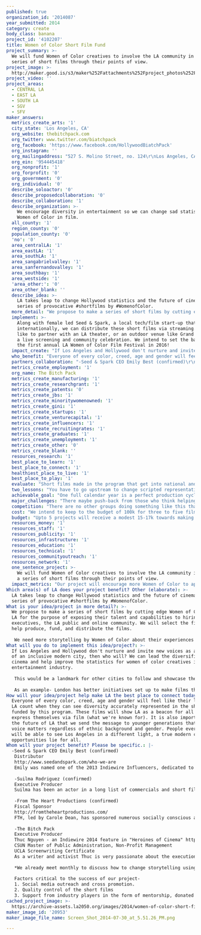 ```yaml
---
published: true
organization_id: '2014087'
year_submitted: 2014
category: create
body_class: banana
project_id: '4102207'
title: Women of Color Short Film Fund
project_summary: >-
  We will fund Women of Color creatives to involve the LA community in making a
  series of short films through their points of view.
project_image: >-
  http://maker.good.is/s3/maker%252Fattachments%252Fproject_photos%252Fimages%252F20953%252Fdisplay%252FScreen_Shot_2014-07-30_at_5.51.26_PM.png=c570x385
project_video: ''
project_areas:
  - CENTRAL LA
  - EAST LA
  - SOUTH LA
  - SGV
  - SFV
maker_answers:
  metrics_create_arts: '1'
  city_state: 'Los Angeles, CA'
  org_website: thebitchpack.com
  org_twitter: www.twitter.com/biatchpack
  org_facebook: 'https://www.facebook.com/HollywoodBiatchPack'
  org_instagram: ''
  org_mailingaddress: "527 S. Molino Street, no. 124\r\nLos Angeles, CA 90013"
  org_ein: '954445418'
  org_nonprofit: '1'
  org_forprofit: '0'
  org_government: '0'
  org_individual: '0'
  describe_soloactor: '0'
  describe_proposedcollaboration: '0'
  describe_collaboration: '1'
  describe_organization: >-
    We encourage diversity in entertainment so we can change sad statistics for
    Women of Color in film.
  all_county: '1'
  region_county: '0'
  population_county: '0'
  'no': '0'
  area_centralLA: '1'
  area_eastLA: '1'
  area_southLA: '1'
  area_sangabrielvalley: '1'
  area_sanfernandovalley: '1'
  area_southbay: '1'
  area_westside: '1'
  'area_other:': '0'
  area_other_blank: ''
  describe_idea: >-
    LA takes leap to change Hollywood statistics and the future of cinema with a
    series of provocative #shortfilms by #WomenofColor. 
  more_detail: "We propose to make a series of short films by cutting edge Women of Color in LA for the purpose of exposing their talent and capabilities to  hiring executives, the LA public and online community. We will select the filmmakers, help produce, fund, and distribute the films. \r\n\r\nWe need more storytelling by Women of Color about their experiences as Angelenos, as they themselves see it.  Hollywood definitely has a dearth of Women of Color in film. Only 1 out 500 Top Films in History have ever featured a live action Woman of Color. There's a danger in only being shown LA and the world through the point of view of the status quo. Women of Color in the LA community need to speak for themselves and film is the world's most far reaching media."
  implement: >-
    Along with female led Seed & Spark, a local tech/film start-up that works
    internationally, we can distribute these short films via streaming. We'd
    like to partner with an LA theater, or an outdoor venue like Grand Park for
    a live screening and community celebration. We intend to set the basis for
    the first annual LA Women of Color Film Festival in 2016!
  impact_create: "If Los Angeles and Hollywood don't nurture and invite new voices as an example of an inclusive modern city, then who will? We can lead the diversification of cinema and help improve the statistics for women of color creatives in the entertainment industry. \r\n\r\nThis would be a landmark for other cities to follow and showcase their diverse voices. Women of Color initiatives have never been done this way anywhere before, so why not in the city that makes the most filmed media in the universe? We have the talent but we need support in making a statement to our networks and studios that Women of Color are capable and cutting edge creatives for hire. Statistics say women often leave the film industry, when they are often pushed out for not getting opportunities that men and white people do. We feel it's a shame that LA is such a melting pot of cultures, but our most dominant industry is negligent of this fact. \r\n\r\nAs an example- London has better initiatives set up to make films that are made by Londoners that show off multi-cultural voices. Many of their funding initiatives mandate diversity now. We, LA- the seat of Hollywood don't have anything built in like this, yet. "
  who_benefit: "Everyone of every color, creed, age and gender will feel like their lives in LA count when they can see diversity accurately represented in the short films funded by this program. These films will show LA as a beacon for all to express themselves via film (what we're known for). It is also important for the future of LA that we send the message to younger generations that their voice matters regardless of ethnic background and gender. People everywhere will be able to see Los Angeles in a different light, a true modern city where opportunities lie for all. \r\n\r\n"
  partners_collaboration: "-Seed & Spark CEO Emily Best (confirmed)\r\nDistributor\r\nhttp://www.seedandspark.com/who-we-are\r\nEmily was named one of the 2013 Indiewire Influencers, dedicated to 40 people and companies who are asking the big questions about what the independent film industry is today (and why) and, more importantly, what it will become. Emily is touring film and tech festivals around the world, Sundance and SXSWV2V to Sheffield and Galway, to educate filmmakers and learn their best practices in connecting with their audiences to build a sustainable career.\r\n\r\n-Suilma Rodriguez (confirmed)\r\nExecutive Producer\r\nSuilma has been an actor in a long list of commercials and short films over the last decade. She has also produced short and feature length narrative projects.  Currently she serves on the board of directors at the Lincoln Heights Tutorial Program, helping urban youth attend college and become role models in their community. Along with administrative duties, Suilma's extensive film experience will aid in the oversight of the content and execution of the short films. \r\n\r\n-From The Heart Productions (confirmed)\r\nFiscal Sponsor\r\nhttp://fromtheheartproductions.com/\r\nFTH, led by Carole Dean, has sponsored numerous socially conscious and diverse films. They continue in this tradition by coming on board with this project as our fiscal sponsor. \r\n\r\n-The Bitch Pack \r\nExecutive Producer\r\nThuc Nguyen - an Indiewire 2014 feature in \"Heroines of Cinema\" http://www.indiewire.com/article/heroines-of-cinema-how-thuc-nguyens-bitch-pack-is-fighting-the-corner-of-female-driven-stories\r\nCSUN Master of Public Administration, Non-Profit Management\r\nUCLA Screenwriting Certificate\r\nAs a writer and activist Thuc is very passionate about the execution of this project. She will be executing administrative duties and overseeing content and outreach of the project. \r\n\r\n*We already meet monthly to discuss how to change storytelling using women's voices and technology.\r\n\r\nFactors critical to the success of our project-\r\n1. Social media outreach and cross promotion.\r\n2. Quality control of the short films\r\n3. Support from industry players in the form of mentorship, donated resources, exposure, and collaborations.   "
  metrics_create_employment: '1'
  org_name: The Bitch Pack
  metrics_create_manufacturing: '1'
  metrics_create_researchgrant: '1'
  metrics_create_patents: '0'
  metrics_create_jbs: '1'
  metrics_create_minoritywomenowned: '1'
  metrics_create_gini: '1'
  metrics_create_startups: '1'
  metrics_create_venturecapital: '1'
  metrics_create_influencers: '1'
  metrics_create_recruitingrates: '1'
  metrics_create_graduates: '1'
  metrics_create_unemployment: '1'
  metrics_create_other: '0'
  metrics_create_blank: ''
  resources_research: '1'
  best_place_to_learn: '1'
  best_place_to_connect: '1'
  healthiest_place_to_live: '1'
  best_place_to_play: '1'
  evaluate: "Short films made in the program that get into national and international film festivals will lead to positive exposure and possible funding of feature length films to show off The City of Los Angeles. \r\n\r\nMore Women of Color applying and getting into LA film schools\r\n\r\nMore sponsors and hiring initiatives for Women of Color in Hollywood"
  two_lessons: "You have to go upstream to change scripted representation for women and women of color, not sit back and watch dismal numbers come in. We must have intervention to get to hear those who are not given the chances to tell their stories. The talent is out there and ready for opportunities. \r\n\r\nWomen of Color have contributed greatly to the big picture of LA as a city and this should be reflected in things we have the choice of viewing. If all we have is stories about only certain segments of society, how will we ever become cohesive and stronger as a city and have a stronger city-wide identity and brand with one another? The market shoots itself in the foot in that it doesn't care about voices getting a fair shot: http://mic.com/articles/84899/hollywood-s-problem-with-women-of-color-is-even-worse-than-you-realize\r\n\r\n"
  achievable_goal: "One full calendar year is a perfect production cycle for 3-5 short films. We will need 1-2 months for outreach and selection of filmmakers, 1 month for screenwriting and notes, two months for pre-production, a month for production, and 3 months for post production. Our administrators will be connecting resources, maintaining online presence and preparing for distribution throughout the year. We are excited about the 1 year challenge and believe it is consistent with timelines given to film students at top film schools. \r\n\r\nThere will be absolute tangible results in one year."
  major_challenges: "There maybe push-back from those who think helping minorities and women is \"reverse racism\". We will ensure that everyone knows this is a community wide project that can include the support from all types of members. We will encourage a wide variety of volunteers, production workers, and collaborators in order to support the aim of this project. \r\n\r\nWith film production, there are always fires to put out, deadlines and budgets to which to adhere. To ensure things get done, there will be  advisers to attend to production issues. We will also look out for further grants, donors, and crowdfunding opportunities when necessary."
  competition: "There are no other groups doing something like this that we know of. This project is unique because it will involve men and women in uplifting Women of Color.\r\n\r\nThere have been \"women's initiatives\" for female directors sponsored by AFI and the Sundance Institute, but the majority of those chosen turn out each year to be wealthy white women who have been able to afford to make their own short films in the past. We want Women of Color Angelenos who otherwise couldn't afford to put their point of views into film form. \r\n\r\nThere is also an annual Queer Women of Color Film Festival through Outfest that limits the participation of WOC to LGBT members. We want to open the opportunity further and select Women of Color filmmakers by the strength of their point of views. "
  cost: "We intend to keep to the budget of 100k for three to five films. In the event that a film costs more than the allotted amount we will encourage seeking other grant opportunities and crowd funding such as Kickstarter with the leadership of the filmmakers. \r\n\r\nWe hope to cut down the cost of locations and permits with the help of the City of LA where applicable and community partnerships. "
  budget: "Upto 5 projects will receive a modest 15-17k towards making the film. This budget will be broken down more specifically when the details of the project emerge. This will include costs of food, minimum wage where it applies, cast payroll, equipment, transportation, locations, wardrobe and production design. \r\n\r\n10k will be used for administrative expenses, small stipend, publicity, and meeting related costs. \r\n\r\nThe remaining 5k will be used towards online distribution and a community screening event. \r\n\r\nWe will adjust and update the budget accordingly but it is our goal to stay within 100K. \r\n\r\nTotal is 100,000.00 for five films showing the world LA supports diverse stories in film"
  resources_money: '1'
  resources_staff: '1'
  resources_publicity: '1'
  resources_infrastructure: '1'
  resources_education: '1'
  resources_technical: '1'
  resources_communityoutreach: '1'
  resources_network: '1'
  one_sentence_project: >-
    We will fund Women of Color creatives to involve the LA community in making
    a series of short films through their points of view.
  impact_metrics: "Our project will encourage more Women of Color to apply to film schools and strengthen their career goals. \r\n\r\nThis project will encourage real and \"reel\" change and find sponsors, not just mentors for Women of Color.\r\n\r\nA film festival dedicated to the creative works of Women of Color would bring revenues to the city as well as corporate partnerships, publicity, workshops, panel events, educational events, and a sense of pride and community. (We hope this project will kickstart a festival in 2016). \r\n\r\nThese short films can encourage tourism, by showing facets of LA only these Women of Color will be able to capture and express! (Much like Sideways created a boom in the Los Olivos area). "
Which area(s) of LA does your project benefit? Other (elaborate): >-
  LA takes leap to change Hollywood statistics and the future of cinema with a
  series of provocative #shortfilms by #WomenofColor.
What is your idea/project in more detail?: >-
  We propose to make a series of short films by cutting edge Women of Color in
  LA for the purpose of exposing their talent and capabilities to hiring
  executives, the LA public and online community. We will select the filmmakers,
  help produce, fund, and distribute the films. 
   
   We need more storytelling by Women of Color about their experiences as Angelenos, as they themselves see it. Hollywood definitely has a dearth of Women of Color in film. Only 1 out 500 Top Films in History have ever featured a live action Woman of Color. There's a danger in only being shown LA and the world through the point of view of the status quo. Women of Color in the LA community need to speak for themselves and film is the world's most far reaching media.
What will you do to implement this idea/project?: >-
  If Los Angeles and Hollywood don't nurture and invite new voices as an example
  of an inclusive modern city, then who will? We can lead the diversification of
  cinema and help improve the statistics for women of color creatives in the
  entertainment industry. 
   
   This would be a landmark for other cities to follow and showcase their diverse voices. Women of Color initiatives have never been done this way anywhere before, so why not in the city that makes the most filmed media in the universe? We have the talent but we need support in making a statement to our networks and studios that Women of Color are capable and cutting edge creatives for hire. Statistics say women often leave the film industry, when they are often pushed out for not getting opportunities that men and white people do. We feel it's a shame that LA is such a melting pot of cultures, but our most dominant industry is negligent of this fact. 
   
   As an example- London has better initiatives set up to make films that are made by Londoners that show off multi-cultural voices. Many of their funding initiatives mandate diversity now. We, LA- the seat of Hollywood don't have anything built in like this, yet.
How will your idea/project help make LA the best place to connect today? In LA2050?: >-
  Everyone of every color, creed, age and gender will feel like their lives in
  LA count when they can see diversity accurately represented in the short films
  funded by this program. These films will show LA as a beacon for all to
  express themselves via film (what we're known for). It is also important for
  the future of LA that we send the message to younger generations that their
  voice matters regardless of ethnic background and gender. People everywhere
  will be able to see Los Angeles in a different light, a true modern city where
  opportunities lie for all.
Whom will your project benefit? Please be specific.: |-
  -Seed & Spark CEO Emily Best (confirmed)
   Distributor
   http://www.seedandspark.com/who-we-are
   Emily was named one of the 2013 Indiewire Influencers, dedicated to 40 people and companies who are asking the big questions about what the independent film industry is today (and why) and, more importantly, what it will become. Emily is touring film and tech festivals around the world, Sundance and SXSWV2V to Sheffield and Galway, to educate filmmakers and learn their best practices in connecting with their audiences to build a sustainable career.
   
   -Suilma Rodriguez (confirmed)
   Executive Producer
   Suilma has been an actor in a long list of commercials and short films over the last decade. She has also produced short and feature length narrative projects. Currently she serves on the board of directors at the Lincoln Heights Tutorial Program, helping urban youth attend college and become role models in their community. Along with administrative duties, Suilma's extensive film experience will aid in the oversight of the content and execution of the short films. 
   
   -From The Heart Productions (confirmed)
   Fiscal Sponsor
   http://fromtheheartproductions.com/
   FTH, led by Carole Dean, has sponsored numerous socially conscious and diverse films. They continue in this tradition by coming on board with this project as our fiscal sponsor. 
   
   -The Bitch Pack 
   Executive Producer
   Thuc Nguyen - an Indiewire 2014 feature in "Heroines of Cinema" http://www.indiewire.com/article/heroines-of-cinema-how-thuc-nguyens-bitch-pack-is-fighting-the-corner-of-female-driven-stories
   CSUN Master of Public Administration, Non-Profit Management
   UCLA Screenwriting Certificate
   As a writer and activist Thuc is very passionate about the execution of this project. She will be executing administrative duties and overseeing content and outreach of the project. 
   
   *We already meet monthly to discuss how to change storytelling using women's voices and technology.
   
   Factors critical to the success of our project-
   1. Social media outreach and cross promotion.
   2. Quality control of the short films
   3. Support from industry players in the form of mentorship, donated resources, exposure, and collaborations.
cached_project_image: >-
  https://archive-assets.la2050.org/images/2014/women-of-color-short-film-fund/maker.good.is/s3/maker%252Fattachments%252Fproject_photos%252Fimages%252F20953%252Fdisplay%252FScreen_Shot_2014-07-30_at_5.51.26_PM.png=c570x385.png
maker_image_id: '20953'
maker_image_file_name: Screen_Shot_2014-07-30_at_5.51.26_PM.png

---
```

